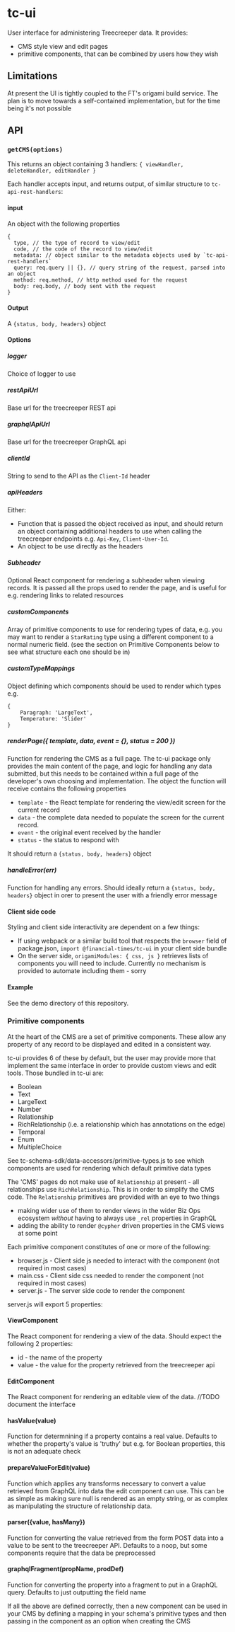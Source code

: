 # tc-ui

User interface for administering Treecreeper data. It provides:

-   CMS style view and edit pages
-   primitive components, that can be combined by users how they wish

## Limitations

At present the UI is tightly coupled to the FT's origami build service. The plan is to move towards a self-contained implementation, but for the time being it's not possible

## API

### `getCMS(options)`

This returns an object containing 3 handlers: `{ viewHandler, deleteHandler, editHandler }`

Each handler accepts input, and returns output, of similar structure to `tc-api-rest-handlers`:

#### input

An object with the following properties

```
{
  type, // the type of record to view/edit
  code, // the code of the record to view/edit
  metadata: // object similar to the metadata objects used by `tc-api-rest-handlers`
  query: req.query || {}, // query string of the request, parsed into an object
  method: req.method, // http method used for the request
  body: req.body, // body sent with the request
}
```

#### Output

A `{status, body, headers}` object

#### Options

##### logger

Choice of logger to use

##### restApiUrl

Base url for the treecreeper REST api

##### graphqlApiUrl

Base url for the treecreeper GraphQL api

##### clientId

String to send to the API as the `Client-Id` header

##### apiHeaders

Either:

-   Function that is passed the object received as input, and should return an object containing additional headers to use when calling the treecreeper endpoints e.g. `Api-Key`, `Client-User-Id`.
-   An object to be use directly as the headers

##### Subheader

Optional React component for rendering a subheader when viewing records. It is passed all the props used to render the page, and is useful for e.g. rendering links to related resources

##### customComponents

Array of primitive components to use for rendering types of data, e.g. you may want to render a `StarRating` type using a different component to a normal numeric field. (see the section on Primitive Components below to see what structure each one should be in)

##### customTypeMappings

Object defining which components should be used to render which types e.g.

```
{
    Paragraph: 'LargeText',
    Temperature: 'Slider'
}
```

##### renderPage({ template, data, event = {}, status = 200 })

Function for rendering the CMS as a full page. The tc-ui package only provides the main content of the page, and logic for handling any data submitted, but this needs to be contained within a full page of the developer's own choosing and implementation. The object the function will receive contains the following properties

-   `template` - the React template for rendering the view/edit screen for the current record
-   `data` - the complete data needed to populate the screen for the current record.
-   `event` - the original event received by the handler
-   `status` - the status to respond with

It should return a `{status, body, headers}` object

##### handleError(err)

Function for handling any errors. Should ideally return a `{status, body, headers}` object in orer to present the user with a friendly error message

#### Client side code

Styling and client side interactivity are dependent on a few things:

-   If using webpack or a similar build tool that respects the `browser` field of package.json, `import @financial-times/tc-ui` in your client side bundle
-   On the server side, `origamiModules: { css, js }` retrieves lists of components you will need to include. Currently no mechanism is provided to automate including them - sorry

#### Example

See the demo directory of this repository.

### Primitive components

At the heart of the CMS are a set of primitive components. These allow any property of any record to be displayed and edited in a consistent way.

tc-ui provides 6 of these by default, but the user may provide more that implement the same interface in order to provide custom views and edit tools. Those bundled in tc-ui are:

-   Boolean
-   Text
-   LargeText
-   Number
-   Relationship
-   RichRelationship (i.e. a relationship which has annotations on the edge)
-   Temporal
-   Enum
-   MultipleChoice

See tc-schema-sdk/data-accessors/primitive-types.js to see which components are used for rendering which default primitive data types

The 'CMS' pages do not make use of `Relationship` at present - all relationships use `RichRelationship`. This is in order to simplify the CMS code. The `Relationship` primitives are provided with an eye to two things

-   making wider use of them to render views in the wider Biz Ops ecosystem _without_ having to always use `_rel` properties in GraphQL
-   adding the ability to render `@cypher` driven properties in the CMS views at some point

Each primitive component constitutes of one or more of the following:

-   browser.js - Client side js needed to interact with the component (not required in most cases)
-   main.css - Client side css needed to render the component (not required in most cases)
-   server.js - The server side code to render the component

server.js will export 5 properties:

#### ViewComponent

The React component for rendering a view of the data. Should expect the following 2 properties:

-   id - the name of the property
-   value - the value for the property retrieved from the treecreeper api

#### EditComponent

The React component for rendering an editable view of the data.
//TODO document the interface

#### hasValue(value)

Function for determnining if a property contains a real value. Defaults to whether the property's value is 'truthy' but e.g. for Boolean properties, this is not an adequate check

#### prepareValueForEdit(value)

Function which applies any transforms necessary to convert a value retrieved from GraphQL into data the edit component can use. This can be as simple as making sure null is rendered as an empty string, or as complex as manipulating the structure of relationship data.

#### parser({value, hasMany})

Function for converting the value retrieved from the form POST data into a value to be sent to the treecreeper API. Defaults to a noop, but some components require that the data be preprocessed

#### graphqlFragment(propName, prodDef)

Function for converting the property into a fragment to put in a GraphQL query. Defaults to just outputting the field name

If all the above are defined correctly, then a new component can be used in your CMS by defining a mapping in your schema's primitive types and then passing in the component as an option when creating the CMS
